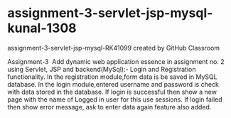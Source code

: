 # assignment-3-servlet-jsp-mysql-kunal-1308
assignment-3-servlet-jsp-mysql-RK41099 created by GitHub Classroom

Assignment-3 
Add dynamic web application essence in assignment no. 2 using Servlet, JSP and backend(MySql):-
Login and Registration functionality.
In the registration module,form data is be saved in MySQL database.
In the login module,entered username and password is check with data stored in the database.
If login is successful then show a new page with the name of Logged in user for this use sessions.
If login failed then show error message, ask to enter data again feature also added.
